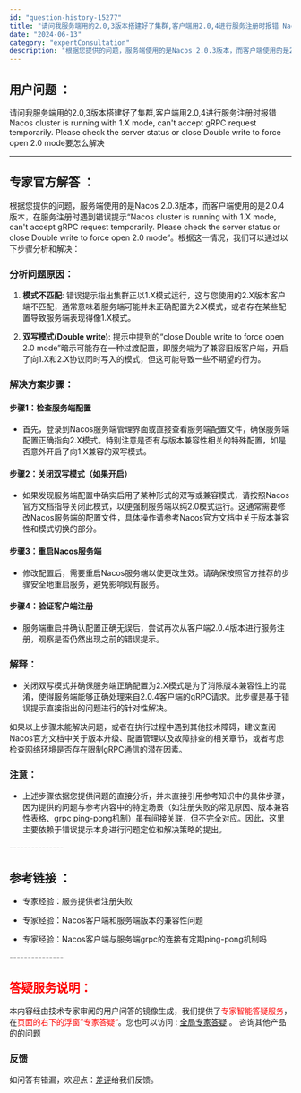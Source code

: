 ```yaml
---
id: "question-history-15277"
title: "请问我服务端用的2.0,3版本搭建好了集群,客户端用2.0,4进行服务注册时报错 Nacos cluste"
date: "2024-06-13"
category: "expertConsultation"
description: "根据您提供的问题，服务端使用的是Nacos 2.0.3版本，而客户端使用的是2.0.4版本，在服务注册时遇到错误提示“Nacos cluster is running with 1.X mode, can't accept gRPC request temporarily. Please check"
---
```


## 用户问题 ： 
 请问我服务端用的2.0,3版本搭建好了集群,客户端用2.0,4进行服务注册时报错 Nacos cluster is running with 1.X mode, can't accept gRPC request temporarily. Please check the server status or close Double write to force open 2.0 mode要怎么解决  

---------------
## 专家官方解答 ：

根据您提供的问题，服务端使用的是Nacos 2.0.3版本，而客户端使用的是2.0.4版本，在服务注册时遇到错误提示“Nacos cluster is running with 1.X mode, can't accept gRPC request temporarily. Please check the server status or close Double write to force open 2.0 mode”。根据这一情况，我们可以通过以下步骤分析和解决：

### 分析问题原因：

1. **模式不匹配**: 错误提示指出集群正以1.X模式运行，这与您使用的2.X版本客户端不匹配，通常意味着服务端可能并未正确配置为2.X模式，或者存在某些配置导致服务端表现得像1.X模式。

2. **双写模式(Double write)**: 提示中提到的“close Double write to force open 2.0 mode”暗示可能存在一种过渡配置，即服务端为了兼容旧版客户端，开启了向1.X和2.X协议同时写入的模式，但这可能导致一些不期望的行为。

### 解决方案步骤：

#### 步骤1：检查服务端配置
- 首先，登录到Nacos服务端管理界面或直接查看服务端配置文件，确保服务端配置正确指向2.X模式。特别注意是否有与版本兼容性相关的特殊配置，如是否意外开启了向1.X兼容的双写模式。

#### 步骤2：关闭双写模式（如果开启）
- 如果发现服务端配置中确实启用了某种形式的双写或兼容模式，请按照Nacos官方文档指导关闭此模式，以便强制服务端以纯2.0模式运行。这通常需要修改Nacos服务端的配置文件，具体操作请参考Nacos官方文档中关于版本兼容性和模式切换的部分。

#### 步骤3：重启Nacos服务端
- 修改配置后，需要重启Nacos服务端以使更改生效。请确保按照官方推荐的步骤安全地重启服务，避免影响现有服务。

#### 步骤4：验证客户端注册
- 服务端重启并确认配置正确无误后，尝试再次从客户端2.0.4版本进行服务注册，观察是否仍然出现之前的错误提示。

### 解释：
- 关闭双写模式并确保服务端正确配置为2.X模式是为了消除版本兼容性上的混淆，使得服务端能够正确处理来自2.0.4客户端的gRPC请求。此步骤是基于错误提示直接指出的问题进行的针对性解决。
  
如果以上步骤未能解决问题，或者在执行过程中遇到其他技术障碍，建议查阅Nacos官方文档中关于版本升级、配置管理以及故障排查的相关章节，或者考虑检查网络环境是否存在限制gRPC通信的潜在因素。

### 注意：
- 上述步骤依据您提供问题的直接分析，并未直接引用参考知识中的具体步骤，因为提供的问题与参考内容中的特定场景（如注册失败的常见原因、版本兼容性表格、grpc ping-pong机制）虽有间接关联，但不完全对应。因此，这里主要依赖于错误提示本身进行问题定位和解决策略的提出。


<font color="#949494">---------------</font> 


## 参考链接 ：

* 专家经验：服务提供者注册失败 
 
 * 专家经验：Nacos客户端和服务端版本的兼容性问题 
 
 * 专家经验：Nacos客户端与服务端grpc的连接有定期ping-pong机制吗 


 <font color="#949494">---------------</font> 
 


## <font color="#FF0000">答疑服务说明：</font> 

本内容经由技术专家审阅的用户问答的镜像生成，我们提供了<font color="#FF0000">专家智能答疑服务</font>，在<font color="#FF0000">页面的右下的浮窗”专家答疑“</font>。您也可以访问 : [全局专家答疑](https://answer.opensource.alibaba.com/docs/intro) 。 咨询其他产品的的问题

### 反馈
如问答有错漏，欢迎点：[差评](https://ai.nacos.io/user/feedbackByEnhancerGradePOJOID?enhancerGradePOJOId=15291)给我们反馈。
